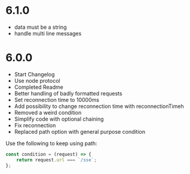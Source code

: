 # 6.1.0

 * data must be a string
 * handle multi line messages

# 6.0.0

 * Start Changelog
 * Use node protocol
 * Completed Readme
 * Better handling of badly formatted requests
 * Set reconnection time to 10000ms
 * Add possibility to change reconnection time with reconnectionTimeh
 * Removed a weird condition
 * Simplify code with optional chaining
 * Fix reconnection
 * Replaced path option with general purpose condition

Use the following to keep using path:

```js
const condition = (request) => {
    return request.url === `/sse`;
};
```
